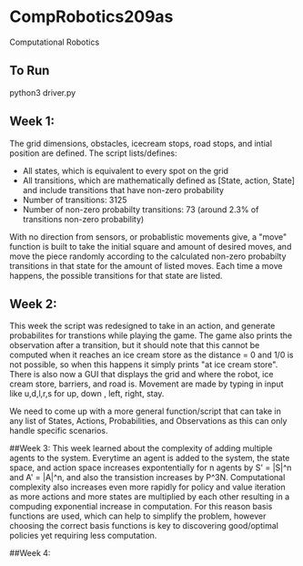 # CompRobotics209as
Computational Robotics

## To Run
python3 driver.py

## Week 1:
The grid dimensions, obstacles, icecream stops, road stops, and intial position are defined.
The script lists/defines:
- All states, which is equivalent to every spot on the grid
- All transitions, which are mathematically defined as [State, action, State] and include transitions that have non-zero probability
- Number of transitions: 3125
- Number of non-zero probabilty transitions: 73 (around 2.3% of transitions non-zero probability)

With no direction from sensors, or probablistic movements give, a "move" function is built to take the initial square and amount of desired moves, and move the piece randomly according to the calculated non-zero probabilty transitions in that state for the amount of listed moves. Each time a move happens, the possible transitions for that state are listed.

## Week 2:
This week the script was redesigned to take in an action, and generate probabilites for transtions while playing the game. The game also prints the observation after a transition, but it should note that this cannot be computed when it reaches an ice cream store as the distance = 0 and 1/0 is not possible, so when this happens it simply prints "at ice cream store". There is also now a GUI that displays the grid and where the robot, ice cream store, barriers, and road is. Movement are made by typing in input like u,d,l,r,s for up, down , left, right, stay.

We need to come up with a more general function/script that can take in any list of States, Actions, Probabilities, and Observations as this can only handle specific scenarios.

##Week 3:
This week learned about the complexity of adding multiple agents to the system. Everytime an agent is added to the system, the state space, and action space increases expontentially for n agents by S' = |S|^n and A' = |A|^n, and also the transistion increases by P^3N. Computational complexity also increases even more rapidly for policy and value iteration as more actions and more states are multiplied by each other resulting in a compuding exponential increase in computation. For this reason basis functions are used, which can help to simplify the problem, however choosing the correct basis functions is key to discovering good/optimal policies yet requiring less computation.

##Week 4:


